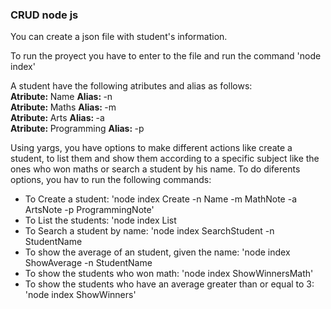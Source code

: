 <h3>CRUD node js</h3>

You can create a json file with student's information.

To run the proyect you have to enter to the file and run the command 'node index'

A student have the following atributes and alias as follows:<br>
<strong>Atribute: </strong> Name <strong> Alias: </strong>-n <br>
<strong>Atribute: </strong> Maths <strong> Alias: </strong>-m <br>
<strong>Atribute: </strong> Arts <strong> Alias: </strong>-a <br>
<strong>Atribute: </strong> Programming <strong> Alias: </strong>-p <br>

Using yargs, you have options to make different actions like create a student, to list them and show them according to a specific subject like the ones who won maths or search a student by his name. To do diferents options, you hav to run the following commands:

<ul>
<li>
     To Create a student: 'node index Create -n Name -m MathNote -a ArtsNote -p ProgrammingNote'
</li>
<li>
     To List the students: 'node index List
</li>
<li>
     To Search a student by name: 'node index SearchStudent -n StudentName
</li>
<li>
     To show the average of an student, given the name: 'node index ShowAverage -n StudentName 
</li>
<li>
     To show the students who won math: 'node index ShowWinnersMath'
</li>
<li>
     To show the students who have an average greater than or equal to 3: 'node index ShowWinners'
</li>
</ul>
